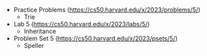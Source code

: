 - Practice Problems (https://cs50.harvard.edu/x/2023/problems/5/)
  - Trie
- Lab 5 (https://cs50.harvard.edu/x/2023/labs/5/)
  - Inheritance
- Problem Set 5 (https://cs50.harvard.edu/x/2023/psets/5/)
  - Speller